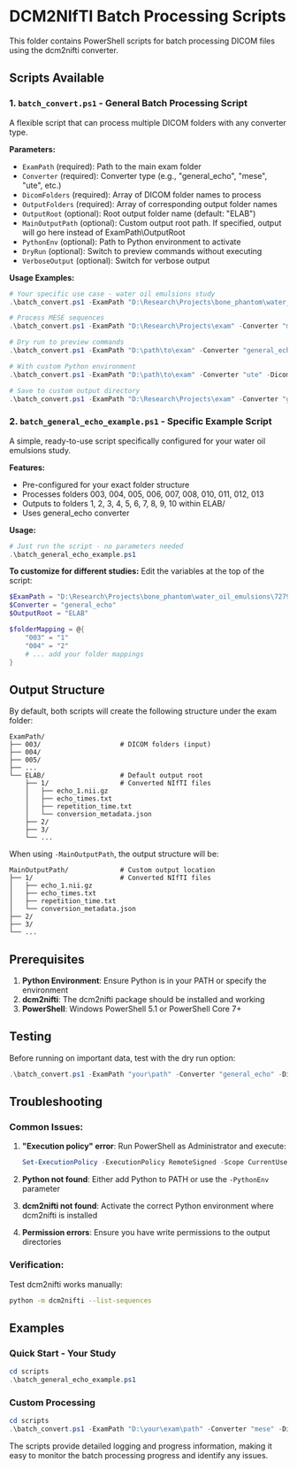 # DCM2NIfTI Batch Processing Scripts

This folder contains PowerShell scripts for batch processing DICOM files using the dcm2nifti converter.

## Scripts Available

### 1. `batch_convert.ps1` - General Batch Processing Script

A flexible script that can process multiple DICOM folders with any converter type.

**Parameters:**
- `ExamPath` (required): Path to the main exam folder
- `Converter` (required): Converter type (e.g., "general_echo", "mese", "ute", etc.)
- `DicomFolders` (required): Array of DICOM folder names to process
- `OutputFolders` (required): Array of corresponding output folder names
- `OutputRoot` (optional): Root output folder name (default: "ELAB")
- `MainOutputPath` (optional): Custom output root path. If specified, output will go here instead of ExamPath\OutputRoot
- `PythonEnv` (optional): Path to Python environment to activate
- `DryRun` (optional): Switch to preview commands without executing
- `VerboseOutput` (optional): Switch for verbose output

**Usage Examples:**

```powershell
# Your specific use case - water oil emulsions study
.\batch_convert.ps1 -ExamPath "D:\Research\Projects\bone_phantom\water_oil_emulsions\7279_07072025" -Converter "general_echo" -DicomFolders @("003","004","005","006","007","008","010","011","012","013") -OutputFolders @("1","2","3","4","5","6","7","8","9","10")

# Process MESE sequences
.\batch_convert.ps1 -ExamPath "D:\Research\Projects\exam" -Converter "mese" -DicomFolders @("100","200","300") -OutputFolders @("mese_1","mese_2","mese_3")

# Dry run to preview commands
.\batch_convert.ps1 -ExamPath "D:\path\to\exam" -Converter "general_echo" -DicomFolders @("001","002") -OutputFolders @("1","2") -DryRun

# With custom Python environment
.\batch_convert.ps1 -ExamPath "D:\path\to\exam" -Converter "ute" -DicomFolders @("300","400","500") -OutputFolders @("ute_1","ute_2","ute_3") -PythonEnv "C:\Users\user\miniconda3\envs\tf-gpu"

# Save to custom output directory
.\batch_convert.ps1 -ExamPath "D:\Research\Projects\exam" -Converter "general_echo" -DicomFolders @("001","002") -OutputFolders @("1","2") -MainOutputPath "D:\MyResults"
```

### 2. `batch_general_echo_example.ps1` - Specific Example Script

A simple, ready-to-use script specifically configured for your water oil emulsions study.

**Features:**
- Pre-configured for your exact folder structure
- Processes folders 003, 004, 005, 006, 007, 008, 010, 011, 012, 013
- Outputs to folders 1, 2, 3, 4, 5, 6, 7, 8, 9, 10 within ELAB/
- Uses general_echo converter

**Usage:**
```powershell
# Just run the script - no parameters needed
.\batch_general_echo_example.ps1
```

**To customize for different studies:**
Edit the variables at the top of the script:
```powershell
$ExamPath = "D:\Research\Projects\bone_phantom\water_oil_emulsions\7279_07072025"
$Converter = "general_echo"
$OutputRoot = "ELAB"

$folderMapping = @{
    "003" = "1"
    "004" = "2" 
    # ... add your folder mappings
}
```

## Output Structure

By default, both scripts will create the following structure under the exam folder:

```
ExamPath/
├── 003/                    # DICOM folders (input)
├── 004/
├── 005/
├── ...
└── ELAB/                   # Default output root
    ├── 1/                  # Converted NIfTI files
    │   ├── echo_1.nii.gz
    │   ├── echo_times.txt
    │   ├── repetition_time.txt
    │   └── conversion_metadata.json
    ├── 2/
    ├── 3/
    └── ...
```

When using `-MainOutputPath`, the output structure will be:

```
MainOutputPath/             # Custom output location
├── 1/                      # Converted NIfTI files
│   ├── echo_1.nii.gz
│   ├── echo_times.txt
│   ├── repetition_time.txt
│   └── conversion_metadata.json
├── 2/
├── 3/
└── ...
```

## Prerequisites

1. **Python Environment**: Ensure Python is in your PATH or specify the environment
2. **dcm2nifti**: The dcm2nifti package should be installed and working
3. **PowerShell**: Windows PowerShell 5.1 or PowerShell Core 7+

## Testing

Before running on important data, test with the dry run option:

```powershell
.\batch_convert.ps1 -ExamPath "your\path" -Converter "general_echo" -DicomFolders @("test") -OutputFolders @("test_out") -DryRun
```

## Troubleshooting

### Common Issues:

1. **"Execution policy" error**: Run PowerShell as Administrator and execute:
   ```powershell
   Set-ExecutionPolicy -ExecutionPolicy RemoteSigned -Scope CurrentUser
   ```

2. **Python not found**: Either add Python to PATH or use the `-PythonEnv` parameter

3. **dcm2nifti not found**: Activate the correct Python environment where dcm2nifti is installed

4. **Permission errors**: Ensure you have write permissions to the output directories

### Verification:

Test dcm2nifti works manually:
```bash
python -m dcm2nifti --list-sequences
```

## Examples

### Quick Start - Your Study
```powershell
cd scripts
.\batch_general_echo_example.ps1
```

### Custom Processing
```powershell
cd scripts
.\batch_convert.ps1 -ExamPath "D:\your\exam\path" -Converter "mese" -DicomFolders @("series1","series2") -OutputFolders @("output1","output2") -Verbose
```

The scripts provide detailed logging and progress information, making it easy to monitor the batch processing progress and identify any issues.
